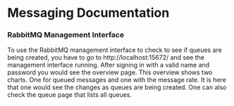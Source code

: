 # Messaging Documentation  

### RabbitMQ Management Interface

To use the RabbitMQ management interface to check to see if queues are being created, you have to go to
http://localhost:15672/ and see the management interface running. After signing in with a valid name and password you would see the overview page. 
This overview shows two charts. One for queued messages and one with the message rate. It is here that one would see the changes as queues are being created. One can also check the queue page that lists all queues.
